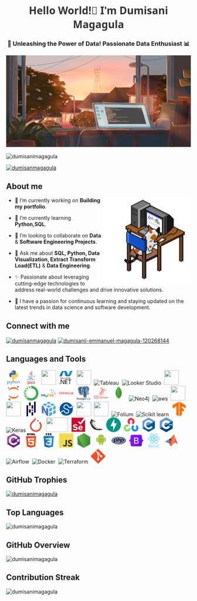 <h1 align="center" style="font-family: 'Segoe UI', Tahoma, Geneva, Verdana, sans-serif; color: #333;"> Hello World!👋 I'm Dumisani Magagula</h1>


<h3 align="center">🚀 Unleashing the Power of Data! Passionate Data Enthusiast 📊</h3>
<p align="center">
   <img src="laptopoutsidewid.gif" height="250" width="600"/>
<p>

<p align="left"> <img src="https://komarev.com/ghpvc/?username=dumisanimagagula&label=Profile%20views&color=0e75b6&style=flat" alt="dumisanimagagula" /> </p>

<p align="left"> <a href="https://twitter.com/dumisanmagagula" target="blank"><img src="https://img.shields.io/twitter/follow/dumisanmagagula?logo=twitter&style=for-the-badge" alt="dumisanmagagula" /></a> </p>

## About me

<picture> <img align="right" src="pcdesk.gif" width = 240px></picture>

- 🔭 I’m currently working on **Building my portfolio**.

- 🌱 I’m currently learning **Python,SQL**.

- 👯 I’m looking to collaborate on **Data** & **Software Engineering Projects**.

- 💬 Ask me about **SQL, Python, Data Visualization, Extract Transform Load(ETL)** & **Data Engineering**.

- ✨ Passionate about leveraging cutting-edge technologies to address real-world challenges and drive innovative solutions.

- 🚀 I have a passion for continuous learning and staying updated on the latest trends in data science and software development.

## Connect with me

<div>
    <a href="https://twitter.com/dumisanmagagula" target="blank"><img align="center" src="https://raw.githubusercontent.com/rahuldkjain/github-profile-readme-generator/master/src/images/icons/Social/twitter.svg" alt="dumisanmagagula" height="30" width="40" /></a>
    <a href="https://www.linkedin.com/in/dumisanimagagula/" target="blank"><img align="center" src="https://raw.githubusercontent.com/rahuldkjain/github-profile-readme-generator/master/src/images/icons/Social/linked-in-alt.svg" alt="dumisanii-emmanuel-magagula-120268144" height="30" width="40" /></a>
    </p>
</div>

## Languages and Tools

<div>
  <img src="https://raw.githubusercontent.com/devicons/devicon/master/icons/python/python-original-wordmark.svg" width="40" height="40"/>&nbsp;
  <img src="https://raw.githubusercontent.com/devicons/devicon/master/icons/java/java-original-wordmark.svg" width="40" height="40"/>&nbsp;
  <img src="https://www.r-project.org/logo/Rlogo.svg" width="40" height="40"/>&nbsp;
  <img src="https://raw.githubusercontent.com/devicons/devicon/master/icons/dot-net/dot-net-original-wordmark.svg" width="40" height="40"/>&nbsp;
  <img src="https://upload.wikimedia.org/wikipedia/commons/thumb/c/cf/New_Power_BI_Logo.svg/1200px-New_Power_BI_Logo.svg.png" width="40" height="40"/>&nbsp;
  <img src="https://cdn.filepicker.io/api/file/jZDILlufSOSDOkuJTZ7J" alt="Tableau" width="40" height="40"/>&nbsp;
  <img src="https://seeklogo.com/images/G/google-looker-logo-B27BD25E4E-seeklogo.com.png" alt="Looker Studio" width="25" height="40"/>&nbsp;
  <img src="https://apps.solvistas.com/img/IBMcognos.png" width="40" height="40"/>&nbsp;
  <img src="https://raw.githubusercontent.com/devicons/devicon/master/icons/jupyter/jupyter-original.svg" width="40" height="40"/>&nbsp;
  <img src="https://raw.githubusercontent.com/devicons/devicon/master/icons/anaconda/anaconda-original.svg" width="40" height="40"/>&nbsp;
  <img src="https://raw.githubusercontent.com/devicons/devicon/master/icons/mysql/mysql-original-wordmark.svg" width="40" height="40"/>&nbsp;
  <img src="https://raw.githubusercontent.com/devicons/devicon/master/icons/oracle/oracle-original.svg" width="40" height="40"/>&nbsp;
  <img src="https://raw.githubusercontent.com/devicons/devicon/master/icons/postgresql/postgresql-original-wordmark.svg" width="40" height="40"/>&nbsp;
  <img src="https://raw.githubusercontent.com/devicons/devicon/master/icons/microsoftsqlserver/microsoftsqlserver-plain-wordmark.svg" width="40" height="40"/>&nbsp;
  <img src="https://raw.githubusercontent.com/devicons/devicon/master/icons/mongodb/mongodb-original.svg" width="40" height="40"/>&nbsp;
  <img src="https://i.pinimg.com/280x280_RS/69/51/d1/6951d160ccf26c2fc86b7b089a1449a6.jpg" alt="Neo4j" width="40" height="40"/>&nbsp;
  <img src="https://avatars.githubusercontent.com/u/2232217?s=280&v=4" alt="aws" width="40" height="40"/>&nbsp;
  <img src="https://avatars.githubusercontent.com/u/459687?s=280&v=4" width="40" height="40"/>&nbsp;
  <img src="https://avatars.githubusercontent.com/u/77229014?v=4" width="40" height="40"/>&nbsp;
  <img src="https://raw.githubusercontent.com/devicons/devicon/master/icons/pandas/pandas-original.svg" width="40" height="40"/>&nbsp;
  <img src="https://raw.githubusercontent.com/devicons/devicon/master/icons/numpy/numpy-original.svg" width="40" height="40"/>&nbsp;
  <img src="https://raw.githubusercontent.com/scipy/scipy/main/doc/source/_static/logo.svg" width="40" height="40"/>&nbsp;
  <img src="https://avatars.githubusercontent.com/u/22799945?s=280&v=4" width="40" height="40"/>&nbsp;
  <img src="https://cdn.icon-icons.com/icons2/2699/PNG/512/plot_ly_logo_icon_168902.png" width="40" height="40"/>&nbsp;
  <img src="https://python-visualization.github.io/folium/latest/_static/folium_logo.png" alt="Folium" width="25" height="40"/>&nbsp;
  <img src="https://raw.githubusercontent.com/scikit-learn/scikit-learn/main/doc/logos/scikit-learn-logo.png" alt="Scikit learn" width="40" height="40"/>&nbsp;
  <img src="https://raw.githubusercontent.com/devicons/devicon/master/icons/tensorflow/tensorflow-original.svg" alt="Tensorflow" width="40" height="40"/>&nbsp;
  <img src="https://upload.wikimedia.org/wikipedia/commons/thumb/a/ae/Keras_logo.svg/2048px-Keras_logo.svg.png" alt="Keras" width="40" height="40"/>&nbsp;
  <img src="https://raw.githubusercontent.com/devicons/devicon/master/icons/pytorch/pytorch-original.svg" alt="PyTorch" width="40" height="40"/>&nbsp;
  <img src="https://miro.medium.com/v2/resize:fit:772/0*oN9jA-Ad3mRlPAYy.png" width="60" height="40"/>&nbsp;
  <img src="https://raw.githubusercontent.com/devicons/devicon/master/icons/selenium/selenium-original.svg" alt="Selenium" width="40" height="40"/>&nbsp;
  <img src="https://raw.githubusercontent.com/devicons/devicon/master/icons/flask/flask-original.svg" alt="Flask" width="40" height="40"/>&nbsp;
  <img src="https://raw.githubusercontent.com/devicons/devicon/master/icons/fastapi/fastapi-original.svg" alt="FastAPI" width="40" height="40"/>&nbsp;
  <img src="https://raw.githubusercontent.com/devicons/devicon/master/icons/opencv/opencv-original.svg" alt="OpenCV" width="40" height="40"/>&nbsp;
  <img src="https://raw.githubusercontent.com/devicons/devicon/master/icons/c/c-original.svg" alt="C" width="40" height="40"/>&nbsp;
  <img src="https://raw.githubusercontent.com/devicons/devicon/master/icons/cplusplus/cplusplus-original.svg" alt="C++" width="40" height="40"/>&nbsp;
  <img src="https://raw.githubusercontent.com/devicons/devicon/master/icons/csharp/csharp-original.svg" alt="C#" width="40" height="40"/>&nbsp;
  <img src="https://raw.githubusercontent.com/devicons/devicon/master/icons/html5/html5-original-wordmark.svg" alt="HTML" width="40" height="40"/>&nbsp;
  <img src="https://raw.githubusercontent.com/devicons/devicon/master/icons/css3/css3-original-wordmark.svg" alt="CSS" width="40" height="40"/>&nbsp;
  <img src="https://raw.githubusercontent.com/devicons/devicon/master/icons/javascript/javascript-original.svg" alt="JavaScript" width="40" height="40"/>&nbsp;
  <img src="https://raw.githubusercontent.com/devicons/devicon/master/icons/nodejs/nodejs-original.svg" alt="NodeJs" width="40" height="40"/>&nbsp;
  <img src="https://raw.githubusercontent.com/devicons/devicon/master/icons/android/android-original-wordmark.svg" alt="Android" width="40" height="40"/>&nbsp;
  <img src="https://raw.githubusercontent.com/devicons/devicon/master/icons/php/php-original.svg" alt="PHP" width="40" height="40"/>&nbsp;
  <img src="https://raw.githubusercontent.com/devicons/devicon/master/icons/bootstrap/bootstrap-original.svg" alt="Bootstrap" width="40" height="40"/>&nbsp;
  <img src="https://raw.githubusercontent.com/devicons/devicon/master/icons/react/react-original-wordmark.svg" alt="React" width="40" height="40"/>&nbsp;
  <img src="https://raw.githubusercontent.com/devicons/devicon/master/icons/matlab/matlab-original.svg" alt="Matlab" width="40" height="40"/>&nbsp;
  <img src="https://cdn.stepik.net/media/cache/images/courses/99527/cover_OII2ekI/aad9c923a6df720a4efd8fefa3c4c908.png" alt="Airflow" width="40" height="40"/>&nbsp;
  <img src="https://miro.medium.com/v2/resize:fit:336/0*t7VhFwM7ksWONWeW.png" alt="Docker" width="40" height="40"/>&nbsp;
  <img src="https://www.svgrepo.com/show/354447/terraform-icon.svg" alt="Terraform" width="40" height="40"/>&nbsp;
  <img src="https://raw.githubusercontent.com/devicons/devicon/master/icons/git/git-original.svg" alt="Git" width="40" height="40"/>&nbsp;
</div>

## GitHub Trophies
<div>
 <a href="https://github.com/ryo-ma/github-profile-trophy"><img src="https://github-profile-trophy.vercel.app/?username=dumisanimagagula" alt="dumisanimagagula" /></a> </p>
</div>

## Top Languages
<div>
    <p><img src="https://github-readme-stats.vercel.app/api/top-langs?username=dumisanimagagula&show_icons=true&locale=en&layout=compact" alt="dumisanimagagula"/></p>
</div>

## GitHub Overview
<div>
    <p ><img src="https://github-readme-stats.vercel.app/api?username=dumisanimagagula&show_icons=true&locale=en" alt="dumisanimagagula"/></p>
</div>

## Contribution Streak
<div>
    <p><img  src="https://github-readme-streak-stats.herokuapp.com/?user=dumisanimagagula&" alt="dumisanimagagula" /></p>
</div>
